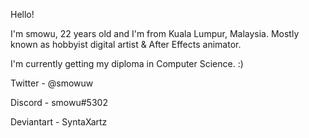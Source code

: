 Hello!

I'm smowu, 22 years old and I'm from Kuala Lumpur, Malaysia. 
Mostly known as hobbyist digital artist & After Effects animator.

I'm currently getting my diploma in Computer Science. :)

Twitter - @smowuw

Discord - smowu#5302

Deviantart - SyntaXartz
